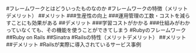 #フレームワークとはどういったものなのか
#フレームワークの特徴（メリットデメリット）
##メリット
###生産性の向上
###運用管理の工数・コストを減らすことにも効果がある
##デメリット
###学習コストがかかる
###仕組みがわかっていなくても、その機能を使うことができてしまう
#Rubyのフレームワーク
##Ruby on Rails
##Sinatra
#Railsの特性（メリットデメリット）
##メリット
##デメリット
#Railsが実際に導入されているサービス事例
